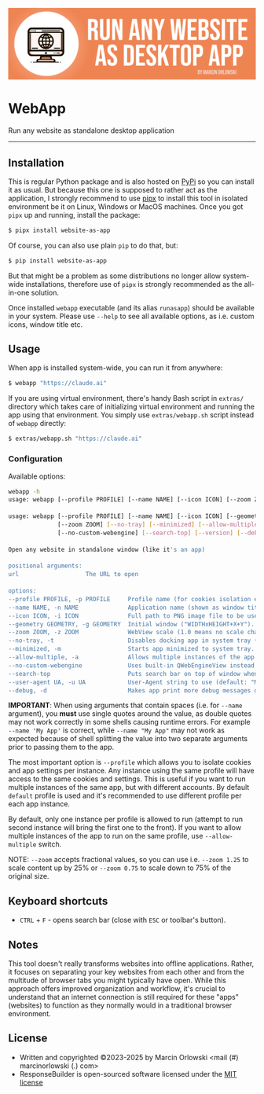 ![WebApp](docs/logo.png)

# WebApp

Run any website as standalone desktop application

---

## Installation

This is regular Python package and is also hosted
on [PyPi](https://pypi.org/project/website-as-app/) so
you can install it as usual. But because this one is supposed to rather act as the application, I
strongly recommend to use [pipx](https://pipx.pypa.io/) to install this tool in isolated
environment be it on Linux, Windows or MacOS machines. Once you got `pipx` up
and running, install the package:

```bash
$ pipx install website-as-app
```

Of course, you can also use plain `pip` to do that, but:

```bash
$ pip install website-as-app
```

But that might be a problem as some distributions no longer allow system-wide installations,
therefore use of `pipx` is strongly recommended as the all-in-one solution.

Once installed `webapp` executable (and its alias `runasapp`) should be available in your system.
Please use `--help` to see all available options, as i.e. custom icons, window title etc.

## Usage

When app is installed system-wide, you can run it from anywhere:

```bash
$ webapp "https://claude.ai"
```

If you are using virtual environment, there's handy Bash script in `extras/` directory
which takes care of initializing virtual environment and running the app using that environment.
You simply use `extras/webapp.sh` script instead of `webapp` directly:

```bash
$ extras/webapp.sh "https://claude.ai"
```

### Configuration

Available options:

```bash
webapp -h
usage: webapp [--profile PROFILE] [--name NAME] [--icon ICON] [--zoom ZOOM] [--no-tray] url

usage: webapp [--profile PROFILE] [--name NAME] [--icon ICON] [--geometry GEOMETRY]
              [--zoom ZOOM] [--no-tray] [--minimized] [--allow-multiple]
              [--no-custom-webengine] [--search-top] [--version] [--debug] url

Open any website in standalone window (like it's an app)

positional arguments:
url                   The URL to open

options:
--profile PROFILE, -p PROFILE     Profile name (for cookies isolation etc). Default: "default"
--name NAME, -n NAME              Application name (shown as window title)
--icon ICON, -i ICON              Full path to PNG image file to be used as custom app icon
--geometry GEOMETRY, -g GEOMETRY  Initial window ("WIDTHxHEIGHT+X+Y"). Default: "450x600+0+0"
--zoom ZOOM, -z ZOOM              WebView scale (1.0 means no scale change). Default: 1.0
--no-tray, -t                     Disables docking app in system tray (closing window quits app)
--minimized, -m                   Starts app minimized to system tray.
--allow-multiple, -a              Allows multiple instances of the app to run on the same profile
--no-custom-webengine             Uses built-in QWebEngineView instead of the custom one we use.
--search-top                      Puts search bar on top of window when activated
--user-agent UA, -u UA            User-Agent string to use (default: "Mozilla/5.0...")
--debug, -d                       Makes app print more debug messages during execution
```

**IMPORTANT**: When using arguments that contain spaces (i.e. for `--name` argument), you **must** use single quotes
around the value, as double quotes may not work correctly in some shells causing runtime errors.
For example `--name 'My App'` is correct, while `--name "My App"` may not work as expected because
of shell splitting the value into two separate arguments prior to passing them to the app.

The most important option is `--profile` which allows you to isolate cookies and app settings
per instance. Any instance using the same profile will have access to the same cookies and
settings. This is useful if you want to run multiple instances of the same app, but with
different accounts. By default `default` profile is used and it's recommended to use different
profile per each app instance.

By default, only one instance per profile is allowed to run (attempt to run second instance
will bring the first one to the front). If you want to allow multiple instances of the app
to run on the same profile, use `--allow-multiple` switch.

NOTE: `--zoom` accepts fractional values, so you can use i.e. `--zoom 1.25` to scale content up by
25% or `--zoom 0.75` to scale down to 75% of the original size.

## Keyboard shortcuts

* `CTRL` + `F` - opens search bar (close with `ESC` or toolbar's button).

## Notes

This tool doesn't really transforms websites into offline applications. Rather, it focuses
on separating your key websites from each other and from the multitude of browser tabs you might
typically have open. While this approach offers improved organization and workflow, it's crucial
to understand that an internet connection is still required for these "apps" (websites) to function
as they normally would in a traditional browser environment.

## License

* Written and copyrighted &copy;2023-2025 by Marcin Orlowski <mail (#) marcinorlowski (.) com>
* ResponseBuilder is open-sourced software licensed under
  the [MIT license](http://opensource.org/licenses/MIT)
